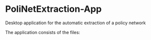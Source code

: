 # PoliNetExtraction-App
Desktop application for the automatic extraction of a policy network

The application consists of the files:
